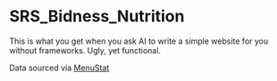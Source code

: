 # SRS_Bidness_Nutrition

This is what you get when you ask AI to write a simple website for you without frameworks. Ugly, yet functional. 

Data sourced via [MenuStat](https://www.menustat.org/)
